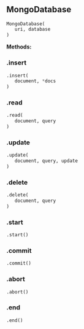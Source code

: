 #


## MongoDatabase
```python 
MongoDatabase(
   uri, database
)
```




**Methods:**


### .insert
```python
.insert(
   document, *docs
)
```


### .read
```python
.read(
   document, query
)
```


### .update
```python
.update(
   document, query, update
)
```


### .delete
```python
.delete(
   document, query
)
```


### .start
```python
.start()
```


### .commit
```python
.commit()
```


### .abort
```python
.abort()
```


### .end
```python
.end()
```


